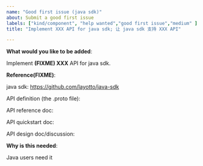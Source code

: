 ```yaml
---
name: "Good first issue (java sdk)"
about: Submit a good first issue
labels: ["kind/component", "help wanted","good first issue","medium" ]
title: "Implement XXX API for java sdk; 让 java sdk 支持 XXX API"

---
```

<!-- Please only use this template for submitting good first issues -->

**What would you like to be added**:

Implement **(FIXME) XXX** API for java sdk.


**Reference(FIXME)**:

java sdk: https://github.com/layotto/java-sdk

API definition (the .proto file): 

API reference doc: 

API quickstart doc: 

API design doc/discussion:

**Why is this needed**:

Java users need it